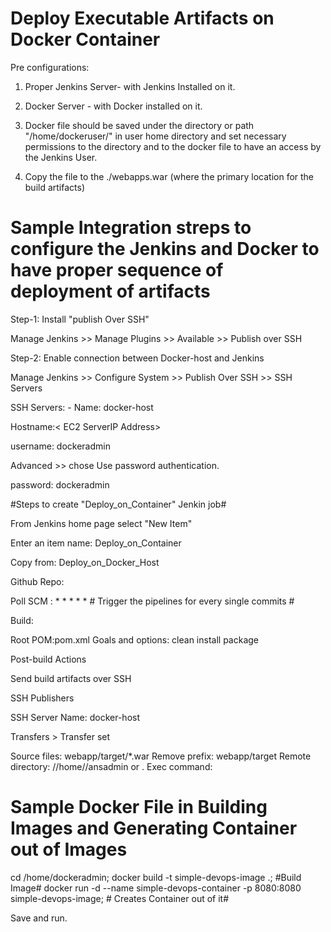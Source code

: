 # Deploy Executable Artifacts on Docker Container #

Pre configurations:

1. Proper Jenkins Server- with Jenkins Installed on it.
  
2. Docker Server - with Docker installed on it.
   
3. Docker file should be saved under the directory or path "/home/dockeruser/" in user home directory and set necessary permissions to the directory and to the docker file to have an access by the Jenkins User.
   
5. Copy the file to the ./webapps.war (where the primary location for the build artifacts)

# Sample Integration streps to configure the Jenkins and Docker to have proper sequence of deployment of artifacts #

Step-1: Install "publish Over SSH"

Manage Jenkins >> Manage Plugins >> Available >> Publish over SSH

Step-2:  Enable connection between Docker-host and Jenkins

Manage Jenkins >> Configure System >> Publish Over SSH >> SSH Servers
        
SSH Servers: - Name: docker-host

Hostname:< EC2 ServerIP Address>

username: dockeradmin

Advanced >> chose Use password authentication.

password: dockeradmin

#Steps to create "Deploy_on_Container" Jenkin job#

From Jenkins home page select "New Item"

Enter an item name: Deploy_on_Container

Copy from: Deploy_on_Docker_Host

Github Repo:

Poll SCM : * * * * *   # Trigger the pipelines for every single commits #

Build:

Root POM:pom.xml
Goals and options: clean install package

Post-build Actions

Send build artifacts over SSH

SSH Publishers

  SSH Server Name: docker-host
  
  Transfers > Transfer set
  
  Source files: webapp/target/*.war
  Remove prefix: webapp/target
  Remote directory: //home//ansadmin or .
  Exec command:
  # Sample Docker File in Building Images and Generating Container out of Images #
  cd /home/dockeradmin;
  docker build -t simple-devops-image .; #Build Image#
  docker run -d --name simple-devops-container -p 8080:8080 simple-devops-image; # Creates Container out of it#

Save and run.
